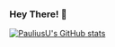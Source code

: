 ### Hey There! 👋

[![PauliusU's GitHub stats](https://github-readme-stats.vercel.app/api?username=pauliusu&count_private=true&theme=great-gatsby&hide=issues,stars)](https://github.com/PauliusU)